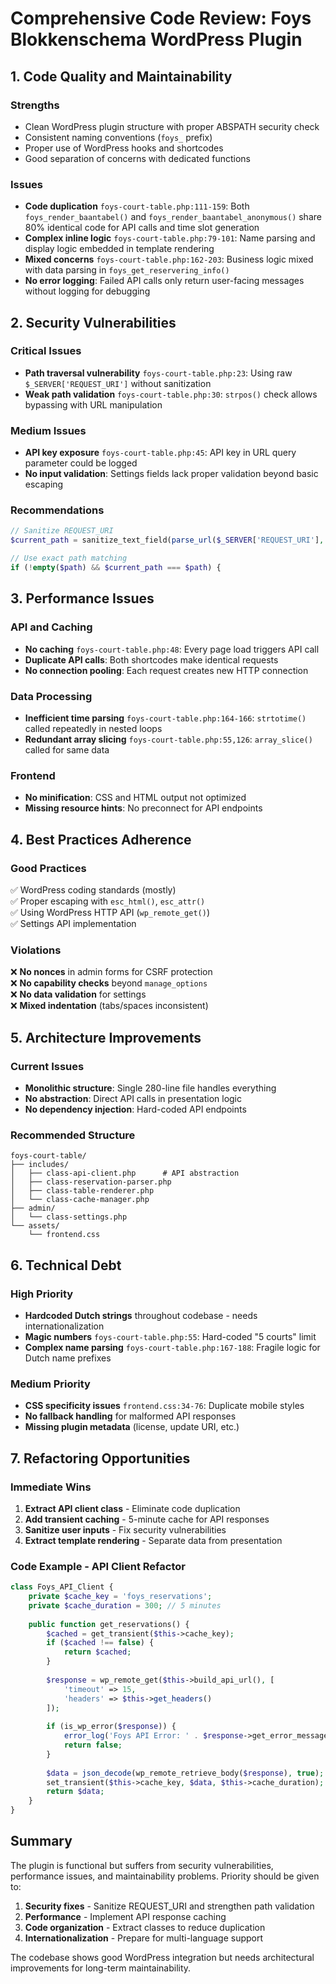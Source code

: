 # Comprehensive Code Review: Foys Blokkenschema WordPress Plugin

## 1. Code Quality and Maintainability

### Strengths
- Clean WordPress plugin structure with proper ABSPATH security check
- Consistent naming conventions (`foys_` prefix)
- Proper use of WordPress hooks and shortcodes
- Good separation of concerns with dedicated functions

### Issues
- **Code duplication** `foys-court-table.php:111-159`: Both `foys_render_baantabel()` and `foys_render_baantabel_anonymous()` share 80% identical code for API calls and time slot generation
- **Complex inline logic** `foys-court-table.php:79-101`: Name parsing and display logic embedded in template rendering
- **Mixed concerns** `foys-court-table.php:162-203`: Business logic mixed with data parsing in `foys_get_reservering_info()`
- **No error logging**: Failed API calls only return user-facing messages without logging for debugging

## 2. Security Vulnerabilities

### Critical Issues
- **Path traversal vulnerability** `foys-court-table.php:23`: Using raw `$_SERVER['REQUEST_URI']` without sanitization
- **Weak path validation** `foys-court-table.php:30`: `strpos()` check allows bypassing with URL manipulation

### Medium Issues  
- **API key exposure** `foys-court-table.php:45`: API key in URL query parameter could be logged
- **No input validation**: Settings fields lack proper validation beyond basic escaping

### Recommendations
```php
// Sanitize REQUEST_URI
$current_path = sanitize_text_field(parse_url($_SERVER['REQUEST_URI'], PHP_URL_PATH));

// Use exact path matching
if (!empty($path) && $current_path === $path) {
```

## 3. Performance Issues

### API and Caching
- **No caching** `foys-court-table.php:48`: Every page load triggers API call
- **Duplicate API calls**: Both shortcodes make identical requests
- **No connection pooling**: Each request creates new HTTP connection

### Data Processing
- **Inefficient time parsing** `foys-court-table.php:164-166`: `strtotime()` called repeatedly in nested loops
- **Redundant array slicing** `foys-court-table.php:55,126`: `array_slice()` called for same data

### Frontend
- **No minification**: CSS and HTML output not optimized
- **Missing resource hints**: No preconnect for API endpoints

## 4. Best Practices Adherence

### Good Practices
✅ WordPress coding standards (mostly)  
✅ Proper escaping with `esc_html()`, `esc_attr()`  
✅ Using WordPress HTTP API (`wp_remote_get()`)  
✅ Settings API implementation  

### Violations
❌ **No nonces** in admin forms for CSRF protection  
❌ **No capability checks** beyond `manage_options`  
❌ **No data validation** for settings  
❌ **Mixed indentation** (tabs/spaces inconsistent)  

## 5. Architecture Improvements

### Current Issues
- **Monolithic structure**: Single 280-line file handles everything
- **No abstraction**: Direct API calls in presentation logic
- **No dependency injection**: Hard-coded API endpoints

### Recommended Structure
```
foys-court-table/
├── includes/
│   ├── class-api-client.php      # API abstraction
│   ├── class-reservation-parser.php
│   ├── class-table-renderer.php
│   └── class-cache-manager.php
├── admin/
│   └── class-settings.php
└── assets/
    └── frontend.css
```

## 6. Technical Debt

### High Priority
- **Hardcoded Dutch strings** throughout codebase - needs internationalization
- **Magic numbers** `foys-court-table.php:55`: Hard-coded "5 courts" limit
- **Complex name parsing** `foys-court-table.php:167-188`: Fragile logic for Dutch name prefixes

### Medium Priority
- **CSS specificity issues** `frontend.css:34-76`: Duplicate mobile styles
- **No fallback handling** for malformed API responses
- **Missing plugin metadata** (license, update URI, etc.)

## 7. Refactoring Opportunities

### Immediate Wins
1. **Extract API client class** - Eliminate code duplication
2. **Add transient caching** - 5-minute cache for API responses  
3. **Sanitize user inputs** - Fix security vulnerabilities
4. **Extract template rendering** - Separate data from presentation

### Code Example - API Client Refactor
```php
class Foys_API_Client {
    private $cache_key = 'foys_reservations';
    private $cache_duration = 300; // 5 minutes
    
    public function get_reservations() {
        $cached = get_transient($this->cache_key);
        if ($cached !== false) {
            return $cached;
        }
        
        $response = wp_remote_get($this->build_api_url(), [
            'timeout' => 15,
            'headers' => $this->get_headers()
        ]);
        
        if (is_wp_error($response)) {
            error_log('Foys API Error: ' . $response->get_error_message());
            return false;
        }
        
        $data = json_decode(wp_remote_retrieve_body($response), true);
        set_transient($this->cache_key, $data, $this->cache_duration);
        return $data;
    }
}
```

## Summary

The plugin is functional but suffers from security vulnerabilities, performance issues, and maintainability problems. Priority should be given to:

1. **Security fixes** - Sanitize REQUEST_URI and strengthen path validation
2. **Performance** - Implement API response caching  
3. **Code organization** - Extract classes to reduce duplication
4. **Internationalization** - Prepare for multi-language support

The codebase shows good WordPress integration but needs architectural improvements for long-term maintainability.

